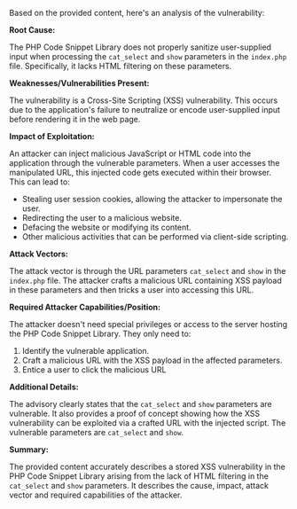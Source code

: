 Based on the provided content, here's an analysis of the vulnerability:

**Root Cause:**

The PHP Code Snippet Library does not properly sanitize user-supplied input when processing the `cat_select` and `show` parameters in the `index.php` file. Specifically, it lacks HTML filtering on these parameters.

**Weaknesses/Vulnerabilities Present:**

The vulnerability is a Cross-Site Scripting (XSS) vulnerability. This occurs due to the application's failure to neutralize or encode user-supplied input before rendering it in the web page.

**Impact of Exploitation:**

An attacker can inject malicious JavaScript or HTML code into the application through the vulnerable parameters. When a user accesses the manipulated URL, this injected code gets executed within their browser. This can lead to:
- Stealing user session cookies, allowing the attacker to impersonate the user.
- Redirecting the user to a malicious website.
- Defacing the website or modifying its content.
- Other malicious activities that can be performed via client-side scripting.

**Attack Vectors:**

The attack vector is through the URL parameters `cat_select` and `show` in the `index.php` file. The attacker crafts a malicious URL containing XSS payload in these parameters and then tricks a user into accessing this URL.

**Required Attacker Capabilities/Position:**

The attacker doesn't need special privileges or access to the server hosting the PHP Code Snippet Library. They only need to:
1.  Identify the vulnerable application.
2.  Craft a malicious URL with the XSS payload in the affected parameters.
3.  Entice a user to click the malicious URL

**Additional Details:**

The advisory clearly states that the `cat_select` and `show` parameters are vulnerable. It also provides a proof of concept showing how the XSS vulnerability can be exploited via a crafted URL with the injected script.
The vulnerable parameters are `cat_select` and `show`.

**Summary:**

The provided content accurately describes a stored XSS vulnerability in the PHP Code Snippet Library arising from the lack of HTML filtering in the `cat_select` and `show` parameters. It describes the cause, impact, attack vector and required capabilities of the attacker.